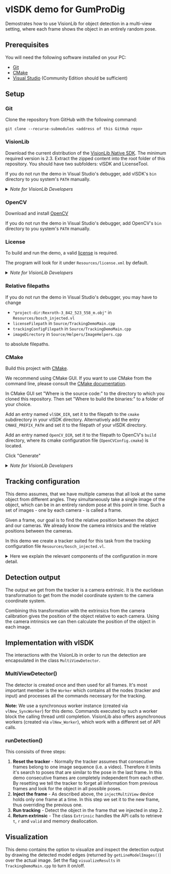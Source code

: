 # vlSDK demo for GumProDig

Demostrates how to use VisionLib for object detection in a multi-view setting, where each frame shows the object in an entirely random pose.

## Prerequisites

You will need the following software installed on your PC:
- [Git](https://git-scm.com/download/win)
- [CMake](https://cmake.org/download/)
- [Visual Studio](https://visualstudio.microsoft.com/de/downloads/) (Community Edition should be sufficient)

## Setup

### Git

Clone the repository from GitHub with the following command:

`git clone --recurse-submodules <address of this GitHub repo>`

### VisionLib

Download the current distribution of the [VisionLib Native SDK](https://visionlib.com/develop/downloads/).
The minimum required version is 2.3.
Extract the zipped content into the root folder of this repository. You should have two subfolders: vlSDK and LicenseTool.

If you do not run the demo in Visual Studio's debugger, add vlSDK's `bin` directory to you system's `PATH` manually.

<details><Summary> <i>Note for VisionLib Developers</i></Summary>

You can also use your own locally-built binaries of the VisionLib Native SDK for this demo. To this end:
- build the target `INSTALL` of the vlSDK project
- in CMAKE (of this demo), set the variable `vlSDK_DIR` to the `cmake` subdirectory of your self-built and installed vlSDK

In Visual Studio the Debugging-Environment will then automatically contain a path variable that points to the directory with the binaries of your `INSTALL`-ed vlSDK. This works for `Release`, `RelWithDebInfo`, and `Debug`configurations.

</details>


### OpenCV

Download and install [OpenCV](https://opencv.org/releases/) 

If you do not run the demo in Visual Studio's debugger, add OpenCV's `bin` directory to you system's `PATH` manually.

### License

To build and run the demo, a valid [license](https://docs.visionlib.com/v2.2.0/licensing.html) is required.

The program will look for it under `Resources/license.xml` by default.

<details><Summary> <i>Note for VisionLib Developers</i></Summary>

You can also use the `**TESTING**`-alias for `licenseFilepath` in `Source/TrackingDemoMain.cpp` as long as you are in Visometry's VPN. 

</details>

### Relative filepaths

If you do not run the demo in Visual Studio's debugger, you may have to change 

- `"project-dir:Rexroth-3_842_523_558_m.obj"` in `Resources/bosch_injected.vl`
- `licenseFilepath` in `Source/TrackingDemoMain.cpp`
- `trackingConfigFilepath` in `Source/TrackingDemoMain.cpp`
- `imageDirectory` in `Source/Helpers/ImageHelpers.cpp`

to absolute filepaths.

### CMake

Build this project with [CMake](https://cmake.org/download/).

We recommend using CMake GUI. 
If you want to use CMake from the command line, please consult the [CMake documentation](https://cmake.org/cmake/help/v3.2/manual/cmake.1.html).

In CMake GUI set "Where is the source code:" to the directory to which you cloned this repository.
Then set "Where to build the binaries:" to a folder of your choice. 

Add an entry named `vlSDK_DIR`, set it to the filepath to the `cmake` subdirectory in your vlSDK directory.
Alternatively add the entry `CMAKE_PREFIX_PATH` and set it to the filepath of your vlSDK directory.

Add an entry named `OpenCV_DIR`, set it to the filepath to OpenCV's `build` directory, where its cmake configuration file (`OpenCVConfig.cmake`) is located.

Click "Generate"

<details><Summary> <i>Note for VisionLib Developers</i></Summary>

If you have built the vlSDK from the repository, make sure that the `vlSDK_DIR` variable points to the `cmake`-subdirectory of your `INSTALL`-ed vlSDK. (see above)

</details>



## Tracking configuration

This demo assumes, that we have multiple cameras that all look at the same object from different angles. 
They simultaneously take a single image of the object, which can be in an entirely random pose at this point in time. 
Such a set of images - one by each camera - is called a frame.

Given a frame, our goal is to find the relative position between the object and our cameras.
We already know the camera intrisics and the relative positions between the cameras.

In this demo we create a tracker suited for this task from the tracking configuration file `Resources/bosch_injected.vl`.

<details><Summary> Here we explain the relevant components of the configuration in more detail. </Summary>
<br></br>

### Object model

A CAD model of the object. For details see https://docs.VisionLib.com/v2.2.0/vl_unity_s_d_k__preparing_models.html

_In our example_: `Resources/Rexroth-3_842_523_558_m.obj`

### Tracker

Specifies the type and the parameters of the tracking algorithm, the object model, the cameras to be used and the workspace.

_In our example_: `"tracker"->"parameters"` in `Resources/bosch_injected.vl`

Note that AutoInit is enabled, this tells the tracker to try and detect the object according to the workspace definition, if it has no prior information on the object's position.

### Workspace definition

Tells the tracking algorithm from which angles the camera's could potentially see the object. 

_In our example_: `"tracker"->"parameters"->"workspaceDefinition"` in `Resources/bosch_injected.vl`

The object orientation is entirely random so we have to take into account all angles (`"sphereThetaLength"=180, "spherePhiLength"=360`)

### Image input
Describes the source of the images in which we want to track the object, i.e. type of source and number of cameras. 
It also contains the camera calibration data to be used.

_In our example_: `"input"->"imageSources"` in `Resources/bosch_injected.vl`

The input device we use is called `"device0"` and is of type `"injectMultiView"`.

It contains one image for each camera selected in the tracker. The image corresponding to the first camera selected in the tracker has key `"injectImage_0"`, the image for the second camera `"injectImage_1"`...  

We can set these images directly from any image we have loaded in main memory, even after the tracker has been started.

### Camera calibration data
Intrinsic camera parameters but also the relative positions of the cameras to each other.

_In our example_: `"input"->"imageSources"->"data"->"cameras"` in `Resources/bosch_injected.vl`

For all cameras `r` and `t` describe the rotation (as quaternion) and translation relative to the (multi-view) camera coordinate system. 

In our example this coordinate system was selected, so that the first camera is at its origin (`r=[0, 0, 0, 1]   t=[0, 0, 0]`), but this is not required in general.

**Note:** Which cameras actually participate in the tracking is specified in `"tracker"->"parameters"->"trackingCameras"`. 
For example if `trackingCameras` were set to `[6, 2]` the tracker expects there will be two images in the input device: `"injectImage_0"` (captured by the 7th camera) and `"injectImage_1"` (captured by the 3rd camera).
</details>

## Detection output

The output we get from the tracker is a camera extrinsic. 
It is the euclidean transformation to get from the model coordinate system to the camera coordinate system.

Combining this transformation with the extrinsics from the camera calibration gives the position of the object relative to each camera.
Using the camera intrinsics we can then calculate the position of the object in each image.

## Implementation with vlSDK

The interactions with the VisionLib in order to run the detection are encapsulated in the class `MultiViewDetector`.

### MultiViewDetector()

The detector is created once and then used for all frames.
It's most important member is the `Worker` which contains all the nodes (tracker and input) and processes all the commands necessary for the tracking.

**Note:** We use a synchronous worker instance (created via `vlNew_SyncWorker`) for this demo.
Commands executed by such a worker block the calling thread until completion. VisionLib also offers asynchronous workers (created via `vlNew_Worker`), which work with a different set of API calls.

### runDetection()

This consisits of three steps:
1. **Reset the tracker** -
Normally the tracker assumes that consecutive frames belong to one image sequence (i.e. a video).
Therefore it limits it's search to poses that are similar to the pose in the last frame.
In this demo consecutive frames are completely independent from each other.
By resetting we tell the tracker to forget all information from previous frames and look for the object in all possible poses. 
2. **Inject the frame** - 
As described above, the `injectMultiView` device holds only one frame at a time.
In this step we set it to the new frame, thus overriding the previous one.
3. **Run tracking** - Detect the object in the frame that we injected in step 2.
4. **Return extrinsic** - The class `Extrinsic` handles the API calls to retrieve `t`, `r` and `valid` and memory deallocation.

## Visualization

This demo contains the option to visualize and inspect the detection output by drawing the detected model edges (returned by `getLineModelImages()`) over the actual image.
Set the flag `visualizeResults` in `TrackingDemoMain.cpp` to turn it on/off. 

